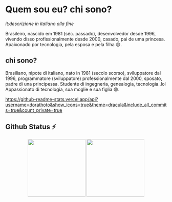 
# Quem sou eu? chi sono?
*it:descrizione in italiano alla fine*

Brasileiro, nascido em 1981 (séc. passado), desenvolvedor desde 1996, vivendo disso profissionalmente desde 2000, casado, pai de uma princesa.
Apaixonado por tecnologia, pela esposa e pela filha 😄.



## chi sono?

Brasiliano, nipote di italiano, nato in 1981 (secolo scorso), sviluppatore dal 1996, programmatore (sviluppatore) professionalmente dal 2000, sposato, padre di una principessa. Studente di ingegneria, genealogia, tecnologia..lol
Appassionato di tecnologia, sua moglie e sua figlia 😄.


https://github-readme-stats.vercel.app/api?username=dorathoto&show_icons=true&theme=dracula&include_all_commits=true&count_private=true



## Github Status ⚡

<p align="center">
  <img height="180em" src="https://github-readme-stats.vercel.app/api?username=dorathoto&show_icons=true&theme=dracula&include_all_commits=true&count_private=true"/>
  <img height="180em" src="https://github-readme-stats.vercel.app/api/top-langs/?username=dorathoto&layout=compact&langs_count=16&theme=dracula"/>
</p>
